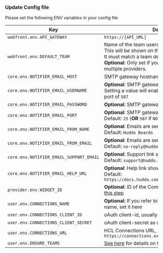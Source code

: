 ### Update Config file

Please set the following ENV variables in your config file

| Key                                     | Description                                                                                                                                                                                                                         |
| --------------------------------------- | ----------------------------------------------------------------------------------------------------------------------------------------------------------------------------------------------------------------------------------- |
| `webfront.env.API_GATEWAY`              | `https://[API_URL]`                                                                                                                                                                                                                 |
| `webfront.env.DEFAULT_TEAM`             | Name of the team users will primarily login with.</br>This will be shown on the login page.</br>It must match a team defined in `ENSURE_TEAMS` below )<br>**Optional**: Only set if you are authenticating with multiple providers. |
| `core.env.NOTIFIER_EMAIL_HOST`          | SMTP gateway hostname, ie `smtp.ethereal.com`                                                                                                                                                                                       |
| `core.env.NOTIFIER_EMAIL_USERNAME`      | **Optional**: SMTP gateway authentication.<br/>Setting a value will enable auth and use the default port of `587`                                                                                                                   |
| `core.env.NOTIFIER_EMAIL_PASSWORD`      | **Optional**: SMTP gateway authentication password                                                                                                                                                                                  |
| `core.env.NOTIFIER_EMAIL_PORT`          | **Optional**: SMTP gateway port. <br/>Default: `25` (**OR** `587` if `NOTIFIER_EMAIL_USERNAME` is set)                                                                                                                              |
| `core.env.NOTIFIER_EMAIL_FROM_NAME`     | **Optional**: Emails are sent from this name.<br/>Default: `Huddo Boards`                                                                                                                                                           |
| `core.env.NOTIFIER_EMAIL_FROM_EMAIL`    | **Optional**: Emails are sent from this email address.<br/>Default: `no-reply@huddo.com`                                                                                                                                      |
| `core.env.NOTIFIER_EMAIL_SUPPORT_EMAIL` | **Optional**: Support link shown in emails.<br/>Default: `support@huddo.com`                                                                                                                                                  |
| `core.env.NOTIFIER_EMAIL_HELP_URL`      | **Optional**: Help link shown in new user welcome email.<br/>Default: `https://docs.huddo.com/boards/howto/knowledgebase/`                                                                                                      |
| `provider.env.WIDGET_ID`                | **Optional**: ID of the Community widget configured in [this step](/boards/connections/widgets-on-prem/#community-widget)                                                                                                           |
| `user.env.CONNECTIONS_NAME`             | **Optional**: If you refer to 'Connections' by another name, set it here                                                                                                                                                            |
| `user.env.CONNECTIONS_CLIENT_ID`        | oAuth client-id, usually `kudosboards`                                                                                                                                                                                              |
| `user.env.CONNECTIONS_CLIENT_SECRET`    | oAuth client-secret as configured in [this step](/boards/connections/auth-on-prem/)                                                                                                                                                 |
| `user.env.CONNECTIONS_URL`              | HCL Connections URL, ie `https://connections.example.com`                                                                                                                                                                           |
| `user.env.ENSURE_TEAMS`                 | [See here](/boards/env/teams/) for details on the values available                                                                                                                                                                  |

